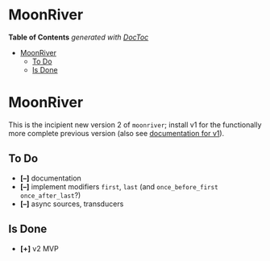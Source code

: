 


# MoonRiver



<!-- START doctoc generated TOC please keep comment here to allow auto update -->
<!-- DON'T EDIT THIS SECTION, INSTEAD RE-RUN doctoc TO UPDATE -->
**Table of Contents**  *generated with [DocToc](https://github.com/thlorenz/doctoc)*

- [MoonRiver](#moonriver)
  - [To Do](#to-do)
  - [Is Done](#is-done)

<!-- END doctoc generated TOC please keep comment here to allow auto update -->


# MoonRiver

This is the incipient new version 2 of `moonriver`; install v1 for the functionally more complete previous
version (also see [documentation for v1](./README-v1.md)).


## To Do

* **[–]** documentation
* **[–]** implement modifiers `first`, `last` (and `once_before_first` `once_after_last`?)
* **[–]** async sources, transducers


## Is Done

* **[+]** v2 MVP





